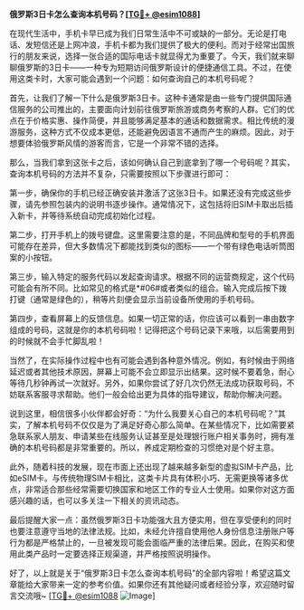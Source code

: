 **俄罗斯3日卡怎么查询本机号码？[[TG💪+ @esim1088](https://t.me/s/esim1088)]**

在现代生活中，手机卡早已成为我们日常生活中不可或缺的一部分。无论是打电话、发短信还是上网冲浪，手机卡都为我们提供了极大的便利。而对于经常出国旅行的朋友来说，选择一张合适的国际电话卡就显得尤为重要了。今天，我们就来聊聊俄罗斯的3日卡——一种专为短期访问俄罗斯设计的便捷通信工具。不过，在使用这类卡时，大家可能会遇到一个问题：如何查询自己的本机号码呢？

首先，让我们了解一下什么是俄罗斯3日卡。这种卡通常是由一些专门提供国际通信服务的公司推出的，主要面向计划前往俄罗斯旅游或商务考察的人群。它们的优点在于价格实惠、操作简便，并且能够满足基本的通话和数据需求。相比传统的漫游服务，这种方式不仅成本更低，还能避免因语言不通而产生的麻烦。因此，对于想要体验俄罗斯风情的游客而言，它是一个非常不错的选择。

那么，当我们拿到这张卡之后，该如何确认自己到底拿到了哪一个号码呢？其实，查询本机号码的方法并不复杂，只需要按照以下步骤进行即可：

第一步，确保你的手机已经正确安装并激活了这张3日卡。如果还没有完成这些步骤，请先参照包装内的说明书逐步操作。通常情况下，这包括将旧SIM卡取出后插入新卡，并等待系统自动完成初始化过程。

第二步，打开手机上的拨号键盘。这里需要注意的是，不同品牌和型号的手机界面可能存在差异，但大多数情况下都能找到类似的图标——一个带有绿色电话听筒图案的小按钮。

第三步，输入特定的服务代码以发起查询请求。根据不同的运营商规定，这个代码可能会有所不同。比如常见的格式是*#06#或者类似的组合。输入完成后按下拨打键（通常是绿色的），稍等片刻便会显示当前设备所使用的手机号码。

第四步，查看屏幕上的反馈信息。如果一切正常的话，你应该可以看到一串由数字组成的号码，这就是你的本机号码啦！记得把这个号码记录下来哦，以后需要用到的时候就不会手忙脚乱啦！

当然了，在实际操作过程中也有可能会遇到各种意外情况。例如，有时候由于网络延迟或者其他技术原因，屏幕上可能不会立即显示出结果。这时候不要着急，耐心等待几秒钟再试一次就好。另外，如果你尝试了好几次仍然无法成功获取号码，不妨联系客服寻求帮助。他们一般会给出更为具体的指导建议，帮助你解决问题。

说到这里，相信很多小伙伴都会好奇：“为什么我要关心自己的本机号码呢？”其实，了解本机号码不仅仅是为了满足好奇心那么简单。在某些情况下，比如需要紧急联系家人朋友、申请某些在线服务认证甚至是处理银行账户相关事务时，拥有准确的本机号码都是非常重要的。所以，养成定期检查的习惯绝对是个好主意。

此外，随着科技的发展，现在市面上还出现了越来越多新型的虚拟SIM卡产品，比如eSIM卡。与传统物理SIM卡相比，这类卡片具有体积小巧、无需更换等诸多优点，非常适合那些经常需要切换国家和地区工作的专业人士使用。如果你对这方面感兴趣的话，也可以多关注一下相关的资讯动态。

最后提醒大家一点：虽然俄罗斯3日卡功能强大且方便实用，但在享受便利的同时也要注意遵守当地的法律法规。比如，未经允许擅自使用他人身份信息注册账户等行为都是严格禁止的，一旦被发现可能会面临严重的法律后果。因此，在购买和使用此类产品时一定要选择正规渠道，并严格按照说明操作。

好了，以上就是关于“俄罗斯3日卡怎么查询本机号码”的全部内容啦！希望这篇文章能给大家带来一定的参考价值。如果你还有其他疑问或者经验分享，欢迎随时留言交流哦~ [[TG💪+ @esim1088](https://t.me/s/esim1088) ![Image](https://i.postimg.cc/4NQfJmqS/Snipaste-2025-05-13-00-14-12.png)]